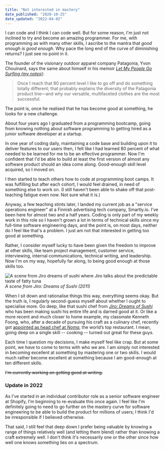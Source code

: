 ```yaml
---
title: "Not interested in mastery"
date_published: "2020-10-25"
date_updated: "2022-04-02"
---
```


I can code and I think I can code well. But for some reason, I'm just not inclined to try and become an amazing programmer. For me, with programming as with many other skills, I ascribe to the mantra that *good enough is good enough*. Why pace the long end of the curve of diminishing returns? I just see no point in it.

The founder of the visionary outdoor apparel company Patagonia, Yvon Chouinard, says the same about himself in his memoir *[Let My People Go Surfing (my notes)](/2020-09-13-notes-from-let-my-people-go-surfing-by-yvon-chouinard/)*: 

> Once I reach that 80 percent level I like to go off and do something totally different; that probably explains the diversity of the Patagonia product line—and why our versatile, multifaceted clothes are the most successful.

The point is, once he realised that he has become good at something, he looks for a new challenge.

About four years ago I graduated from a programming bootcamp, going from knowing nothing about software programming to getting hired as a junior software developer at a startup.

In one year of coding daily, maintaining a code base and building upon it to deliver features to our users then, I felt like I had learned 80 percent of what needed to be learned for me to be an effective programmer. Now I'm confident that I'd be able to build at least the first version of almost any software product should an idea come along. Good-enough skill level acquired, so I moved on.

I then started to teach others how to code at programming boot camps. It was fulfilling but after each cohort, I would feel drained, in need of something else to work on. (I still haven't been able to shake off that post-teaching fatigue even now. Not sure what it is.) 

Anyway, a few teaching stints later, I landed my current job as a "service operations engineer" at a Finnish advertising tech company, Smartly.io. I've been here for almost two and a half years. Coding is only part of my weekly work in this role so I haven't grown a lot in terms of technical skills since my full-time software engineering days, and the point is, on most days, neither do I feel like that's a problem. I just am not that interested in getting too good at something.

Rather, I consider myself lucky to have been given the freedom to improve at other skills, like team project management, customer service, interviewing, internal communications, technical writing, and leadership. Now I'm on my way, hopefully far along, to being good enough at those skills too.

![A scene from Jiro dreams of sushi where Jiro talks about the predictable taste of fatty tuna](/images/jiro-dreams-of-sushi.jpg)
*A scene from Jiro: Dreams of Sushi (2011)*

When I sit down and rationalise things this way, everything seems okay. But the truth is, I regularly second-guess myself about whether I ought to specialise more. Go deep, like that sushi chef from *[Jiro: Dreams of Sushi](https://en.wikipedia.org/wiki/Jiro_Dreams_of_Sushi)*  who has been making sushi his entire life and is darned good at it. Or like a more recent and much closer to home example, my classmate Kenneth Foong, who, after a decade of pursuing his craft as a culinary chef, recently got [appointed as head chef at *Noma*](https://www.straitstimes.com/lifestyle/food/singaporean-is-head-chef-at-two-michelin-starred-noma), the world’s top restaurant. I mean, going deep on a single skill -- cooking -- turned out great for these guys.

Each time I question my decisions, I make myself feel like crap. But at some point, we *have* to come to terms with who we are. I am simply not interested in becoming excellent at something by mastering one or two skills. I would much rather become excellent at something because I am good-enough at ten different skills.

~~I'm currently working on getting good at writing.~~

### Update in 2022

As I've started in an individual contributor role as a senior software engineer at Shopify, I'm beginning to re-evaluate this once again. I feel like I'm definitely going to need to go further on the mastery curve for software engineering to be able to build the product for millions of users; I think I'd be irresponsible if I believed otherwise.

That said, I still feel that deep down I prefer being valuable by knowing a range of things relatively well (and letting them blend) rather than knowing a craft extremely well. I don't think it's necessarily one or the other since how well one knows something lies on a spectrum.